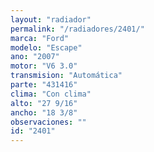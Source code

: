 ```yaml
---
layout: "radiador"
permalink: "/radiadores/2401/"
marca: "Ford"
modelo: "Escape"
ano: "2007"
motor: "V6 3.0"
transmision: "Automática"
parte: "431416"
clima: "Con clima"
alto: "27 9/16"
ancho: "18 3/8"
observaciones: ""
id: "2401"
---
```


